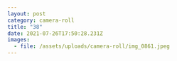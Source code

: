 ```yaml
---
layout: post
category: camera-roll
title: "38"
date: 2021-07-26T17:50:28.231Z
images:
  - file: /assets/uploads/camera-roll/img_0861.jpeg
---
```

